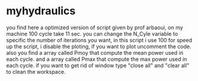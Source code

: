 # myhydraulics
you find here a optimized version of script given by prof arbaoui, on my machine 100 cycle take 11 sec.
you can change the N_Cyle variable to specific the number of iterations you want, in this script i use 100 
for speed up the script, i disable the ploting, if you want to plot uncomment the code.
also you find a array called Pmoy that compute the mean power used in each cycle.
and a array called Pmax that compute the max power used in each cycle.
if you want to get rid of window type "close all" and "clear all" to clean the workspace.

